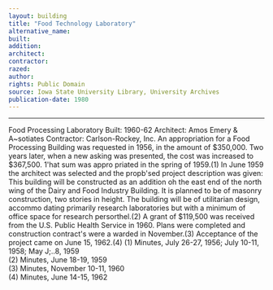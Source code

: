 ```yaml
---
layout: building
title: "Food Technology Laboratory"
alternative_name: 
built: 
addition:
architect: 
contractor: 
razed: 
author:
rights: Public Domain
source: Iowa State University Library, University Archives
publication-date: 1980 
---
```

---

Food Processing Laboratory 
Built: 1960-62 Architect: Amos Emery & A~sotiates Contractor: Carlson-Rockey, Inc. 
An appropriation for a Food Processing Building was requested in 1956, in the amount of $350,000. Two years later, when a new asking was presented, the cost was increased to $367,500. 1'hat  sum was appro priated in the spring of 1959.(1) 
In June 1959 the architect was selected and the propb'sed project description was given: 
This building will be constructed as an addition oh the east end of the north wing of the Dairy and Food Industry Building. It is planned to be of masonry construction, two stories in height. The building will be of utilitarian design, accommo dating primarily research laboratories but with a minimum of office space for research persorthel.(2) 
A grant of $119,500 was received from  the U.S. Public Health Service in 1960. Plans were completed and construction contract's were a warded in November.(3) 
Acceptance of the project came on June 15, 1962.(4) 
(1)  Minutes, July 26-27, 1956;  July 10-11, 1958;  May J;..8,  1959  
(2)  Minutes,  June  18-19,  1959  
(3)  Minutes,  November 10-11,  1960  
(4)  Minutes,  June  14-15,  1962